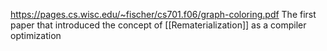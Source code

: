 https://pages.cs.wisc.edu/~fischer/cs701.f06/graph-coloring.pdf
The first paper that introduced the concept of [[Rematerialization]] as a compiler optimization

